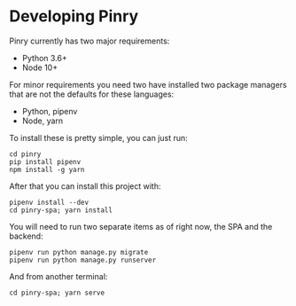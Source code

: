 # Developing Pinry

Pinry currently has two major requirements:

- Python 3.6+
- Node 10+

For minor requirements you need two have installed two package managers that
are not the defaults for these languages:

- Python, pipenv
- Node, yarn

To install these is pretty simple, you can just run:

    cd pinry
    pip install pipenv
    npm install -g yarn

After that you can install this project with:

    pipenv install --dev
    cd pinry-spa; yarn install

You will need to run two separate items as of right now, the SPA and the
backend:

    pipenv run python manage.py migrate
    pipenv run python manage.py runserver

And from another terminal:

    cd pinry-spa; yarn serve
